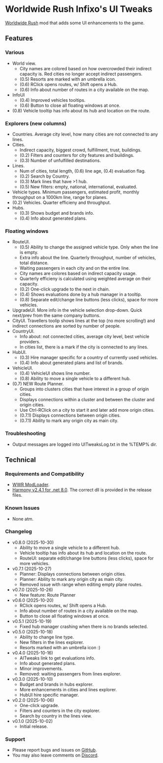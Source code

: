 # Worldwide Rush Infixo's UI Tweaks
[Worldwide Rush](https://store.steampowered.com/app/3325500/Worldwide_Rush/) mod that adds some UI enhancements to the game.

## Features

### Various
- World view.
  - City names are colored based on how overcrowded their indirect capacity is. Red cities no longer accept indirect passengers.
  - (0.5) Resorts are marked with an umbrella icon.
  - (0.6) RClick opens routes, w/ Shift opens a Hub.
  - (0.6) Info about number of routes in a city available on the map.
- InfoUI
  - (0.4) Improved vehicles tooltips.
  - (0.6) Button to close all floating windows at once.
- (0.8) Vehicle tooltip has info about its hub and location on the route.

### Explorers (new columns)
- Countries. Average city level, how many cities are not connected to any lines.
- Cities.
  - Indirect capacity, biggest crowd, fulfillment, trust, buildings.
  - (0.2) Filters and counters for city features and buildings.
  - (0.3) Number of unfulfilled destinations.
- Lines.
  - Num of cities, total length, (0.6) line age, (0.4) evaluation flag.
  - (0.2) Search by Country.
  - (0.3) Mark lines that have >1 hub.
  - (0.5) New filters: empty, national, international, evaluated.
- Vehicle types. Minimum passengers, estimated profit, monthly throughput on a 1000km line, range for planes.
- (0.2) Vehicles. Quarter efficieny and throughput.
- Hubs. 
  - (0.3) Shows budget and brands info.
  - (0.4) Info about generated plans.

### Floating windows
- RouteUI.
  - (0.5) Ability to change the assigned vehicle type. Only when the line is empty.
  - Extra info about the line. Quarterly throughput, number of vehicles, total distance.
  - Waiting passengers in each city and on the entire line.
  - City names are colores based on indirect capacity usage.
  - Quarterly efficieny is calculated using weighted average on their capacity.
  - (0.2) One-click upgrade to the next in chain.
  - (0.4) Shows evaluations done by a hub manager in a tooltip.
  - (0.8) Separate edit/change line buttons (less clicks), space for more vehicles.
- UpgradeUI. More info in the vehicle selection drop-down. Quick next/prev from the same company buttons.
- CityUI. Travellers toolip shows lines at the top (no more scrolling!) and indirect connections are sorted by number of people.
- CountryUI.
  - Info about: not connected cities, average city level, best vehicle providers.
  - In cities list, there is a mark if the city is connected to any lines.
- HubUI.
  - (0.3) Hire manager specific for a country of currently used vehicles. 
  - (0.4) Info about generated plans and list of brands.
- VehicleUI.
  - (0.4) VehicleUI shows line number.
  - (0.8) Ability to move a single vehicle to a different hub.
- (0.7) NEW Route Planner.
  - Groups into clusters cities that have interest in a group of origin cities.
  - Displays connections within a cluster and between the cluster and origin cities.
  - Use Ctrl-RClick on a city to start it and later add more origin cities.
  - (0.7.1) Displays connections between origin cities.
  - (0.7.1) Ability to mark any origin city as main city.

### Troubleshooting
- Output messages are logged into UITweaksLog.txt in the %TEMP% dir.

## Technical

### Requirements and Compatibility
- [WWR ModLoader](https://github.com/Infixo/WWR-ModLoader).
- [Harmony v2.4.1 for .net 8.0](https://github.com/pardeike/Harmony/releases/tag/v2.4.1.0). The correct dll is provided in the release files.

### Known Issues
- None atm.

### Changelog
- v0.8.0 (2025-10-30)
  - Ability to move a single vehicle to a different hub.
  - Vehicle tooltip has info about its hub and location on the route.
  - RouteUI: separate edit/change line buttons (less clicks), space for more vehicles.
- v0.7.1 (2025-10-27)
  - Planner: Displays connections between origin cities.
  - Planner: Ability to mark any origin city as main city.
  - Removed issue with range when editing empty plane routes.
- v0.7.0 (2025-10-26)
  - New feature: Route Planner
- v0.6.0 (2025-10-20)
  - RClick opens routes, w/ Shift opens a Hub.
  - Info about number of routes in a city available on the map.
  - Button to close all floating windows at once.
- v0.5.1 (2025-10-19)
  - Fixed hub manager crashing when there is no brands selected.
- v0.5.0 (2025-10-18)
  - Ability to change line type.
  - New filters in the lines explorer.
  - Resorts marked with an umbrella icon :)
- v0.4.0 (2025-10-16)
  - AITweaks link to get evaluations info.
  - Info about generated plans.
  - Minor improvements.
  - Removed: waiting passengers from lines explorer.
- v0.3.0 (2025-10-10)
  - Budget and brands in hubs explorer.
  - More enhancements in cities and lines explorer.
  - HubUI hire specific manager.
- v0.2.0 (2025-10-06)
  - One-click upgrade.
  - Filters and counters in the city explorer.
  - Search by country in the lines view.
- v0.1.0 (2025-10-02)
  - Initial release.

### Support
- Please report bugs and issues on [GitHub](https://github.com/Infixo/WWR-UITweaks).
- You may also leave comments on [Discord](https://discord.com/channels/1342565384066170964/1421898965556920342).
